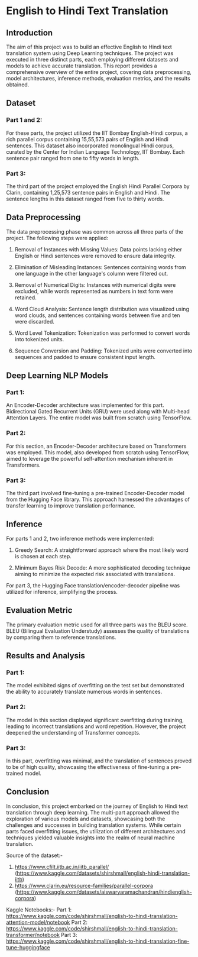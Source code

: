 # English to Hindi Text Translation

## Introduction
The aim of this project was to build an effective English to Hindi text translation system using Deep Learning techniques. The project was executed in three distinct parts, each employing different datasets and models to achieve accurate translation. This report provides a comprehensive overview of the entire project, covering data preprocessing, model architectures, inference methods, evaluation metrics, and the results obtained.

## Dataset
### Part 1 and 2:
For these parts, the project utilized the IIT Bombay English-Hindi corpus, a rich parallel corpus containing 15,55,573 pairs of English and Hindi sentences. This dataset also incorporated monolingual Hindi corpus, curated by the Center for Indian Language Technology, IIT Bombay. Each sentence pair ranged from one to fifty words in length.

### Part 3:
The third part of the project employed the English Hindi Parallel Corpora by Clarin, containing 1,25,573 sentence pairs in English and Hindi. The sentence lengths in this dataset ranged from five to thirty words.

## Data Preprocessing
The data preprocessing phase was common across all three parts of the project. The following steps were applied:

1. Removal of Instances with Missing Values: Data points lacking either English or Hindi sentences were removed to ensure data integrity.

2. Elimination of Misleading Instances: Sentences containing words from one language in the other language's column were filtered out.

3. Removal of Numerical Digits: Instances with numerical digits were excluded, while words represented as numbers in text form were retained.

4. Word Cloud Analysis: Sentence length distribution was visualized using word clouds, and sentences containing words between five and ten were discarded.

5. Word Level Tokenization: Tokenization was performed to convert words into tokenized units.

6. Sequence Conversion and Padding: Tokenized units were converted into sequences and padded to ensure consistent input length.

## Deep Learning NLP Models
### Part 1:
An Encoder-Decoder architecture was implemented for this part. Bidirectional Gated Recurrent Units (GRU) were used along with Multi-head Attention Layers. The entire model was built from scratch using TensorFlow.

### Part 2:
For this section, an Encoder-Decoder architecture based on Transformers was employed. This model, also developed from scratch using TensorFlow, aimed to leverage the powerful self-attention mechanism inherent in Transformers.

### Part 3:
The third part involved fine-tuning a pre-trained Encoder-Decoder model from the Hugging Face library. This approach harnessed the advantages of transfer learning to improve translation performance.

## Inference
For parts 1 and 2, two inference methods were implemented:

1. Greedy Search: A straightforward approach where the most likely word is chosen at each step.

2. Minimum Bayes Risk Decode: A more sophisticated decoding technique aiming to minimize the expected risk associated with translations.

For part 3, the Hugging Face translation/encoder-decoder pipeline was utilized for inference, simplifying the process.

## Evaluation Metric
The primary evaluation metric used for all three parts was the BLEU score. BLEU (Bilingual Evaluation Understudy) assesses the quality of translations by comparing them to reference translations.

## Results and Analysis
### Part 1:
The model exhibited signs of overfitting on the test set but demonstrated the ability to accurately translate numerous words in sentences.

### Part 2:
The model in this section displayed significant overfitting during training, leading to incorrect translations and word repetition. However, the project deepened the understanding of Transformer concepts.

### Part 3:
In this part, overfitting was minimal, and the translation of sentences proved to be of high quality, showcasing the effectiveness of fine-tuning a pre-trained model.

## Conclusion
In conclusion, this project embarked on the journey of English to Hindi text translation through deep learning. The multi-part approach allowed the exploration of various models and datasets, showcasing both the challenges and successes in building translation systems. While certain parts faced overfitting issues, the utilization of different architectures and techniques yielded valuable insights into the realm of neural machine translation.

 
Source of the dataset:- 
1. https://www.cfilt.iitb.ac.in/iitb_parallel/ (https://www.kaggle.com/datasets/shirshmall/english-hindi-translation-iitb)
2. https://www.clarin.eu/resource-families/parallel-corpora (https://www.kaggle.com/datasets/aiswaryaramachandran/hindienglish-corpora)

Kaggle Notebooks:-
Part 1: https://www.kaggle.com/code/shirshmall/english-to-hindi-translation-attention-model/notebook
Part 2: https://www.kaggle.com/code/shirshmall/english-to-hindi-translation-transformer/notebook
Part 3: https://www.kaggle.com/code/shirshmall/english-to-hindi-translation-fine-tune-huggingface
 
